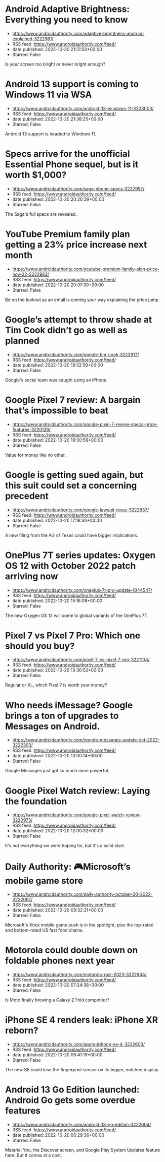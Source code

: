 # Android Adaptive Brightness: Everything you need to know
 - https://www.androidauthority.com/adaptive-brightness-android-explained-3222961/
 - RSS feed: https://www.androidauthority.com/feed/
 - date published: 2022-10-20 21:51:50+00:00
 - Starred: False

Is your screen too bright or never bright enough?

# Android 13 support is coming to Windows 11 via WSA
 - https://www.androidauthority.com/android-13-windows-11-3223003/
 - RSS feed: https://www.androidauthority.com/feed/
 - date published: 2022-10-20 21:38:25+00:00
 - Starred: False

Android 13 support is headed to Windows 11.

# Specs arrive for the unofficial Essential Phone sequel, but is it worth $1,000?
 - https://www.androidauthority.com/saga-phone-specs-3222957/
 - RSS feed: https://www.androidauthority.com/feed/
 - date published: 2022-10-20 20:20:39+00:00
 - Starred: False

The Saga's full specs are revealed.

# YouTube Premium family plan getting a 23% price increase next month
 - https://www.androidauthority.com/youtube-premium-family-plan-price-nov-22-3222983/
 - RSS feed: https://www.androidauthority.com/feed/
 - date published: 2022-10-20 20:07:39+00:00
 - Starred: False

Be on the lookout as an email is coming your way explaining the price jump.

# Google’s attempt to throw shade at Tim Cook didn’t go as well as planned
 - https://www.androidauthority.com/google-tim-cook-3222917/
 - RSS feed: https://www.androidauthority.com/feed/
 - date published: 2022-10-20 18:52:59+00:00
 - Starred: False

Google's social team was caught using an iPhone.

# Google Pixel 7 review: A bargain that’s impossible to beat
 - https://www.androidauthority.com/google-pixel-7-review-specs-price-features-3220129/
 - RSS feed: https://www.androidauthority.com/feed/
 - date published: 2022-10-20 18:00:56+00:00
 - Starred: False

Value for money like no other.

# Google is getting sued again, but this suit could set a concerning precedent
 - https://www.androidauthority.com/google-lawsuit-texas-3222837/
 - RSS feed: https://www.androidauthority.com/feed/
 - date published: 2022-10-20 17:18:30+00:00
 - Starred: False

A new filing from the AG of Texas could have bigger implications.

# OnePlus 7T series updates: Oxygen OS 12 with October 2022 patch arriving now
 - https://www.androidauthority.com/oneplus-7t-pro-update-1044547/
 - RSS feed: https://www.androidauthority.com/feed/
 - date published: 2022-10-20 15:16:08+00:00
 - Starred: False

The new Oxygen OS 12 will come to global variants of the OnePlus 7T.

# Pixel 7 vs Pixel 7 Pro: Which one should you buy?
 - https://www.androidauthority.com/pixel-7-vs-pixel-7-pro-3221104/
 - RSS feed: https://www.androidauthority.com/feed/
 - date published: 2022-10-20 13:30:52+00:00
 - Starred: False

Regular or XL, which Pixel 7 is worth your money?

# Who needs iMessage? Google brings a ton of upgrades to Messages on Android.
 - https://www.androidauthority.com/google-messages-update-oct-2022-3222393/
 - RSS feed: https://www.androidauthority.com/feed/
 - date published: 2022-10-20 13:00:14+00:00
 - Starred: False

Google Messages just got so much more powerful.

# Google Pixel Watch review: Laying the foundation
 - https://www.androidauthority.com/google-pixel-watch-review-3220973/
 - RSS feed: https://www.androidauthority.com/feed/
 - date published: 2022-10-20 12:00:32+00:00
 - Starred: False

It's not everything we were hoping for, but it's a solid start.

# Daily Authority: 🎮Microsoft’s mobile game store
 - https://www.androidauthority.com/daily-authority-october-20-2022-3222097/
 - RSS feed: https://www.androidauthority.com/feed/
 - date published: 2022-10-20 09:32:21+00:00
 - Starred: False

Microsoft's Xbox mobile game push is in the spotlight, plus the top-rated and bottom-rated US fast food chains.

# Motorola could double down on foldable phones next year
 - https://www.androidauthority.com/motorola-razr-2023-3222644/
 - RSS feed: https://www.androidauthority.com/feed/
 - date published: 2022-10-20 07:24:38+00:00
 - Starred: False

Is Moto finally brewing a Galaxy Z Fold competitor?

# iPhone SE 4 renders leak: iPhone XR reborn?
 - https://www.androidauthority.com/apple-iphone-se-4-3222603/
 - RSS feed: https://www.androidauthority.com/feed/
 - date published: 2022-10-20 06:41:19+00:00
 - Starred: False

The new SE could lose the fingerprint sensor on its bigger, notched display.

# Android 13 Go Edition launched: Android Go gets some overdue features
 - https://www.androidauthority.com/android-13-go-edition-3222604/
 - RSS feed: https://www.androidauthority.com/feed/
 - date published: 2022-10-20 06:29:36+00:00
 - Starred: False

Material You, the Discover screen, and Google Play System Updates feature here. But it comes at a cost.
